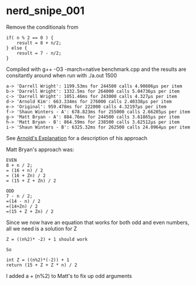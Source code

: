 # nerd_snipe_001
Remove the conditionals from

```
if( n % 2 == 0 ) {
    result = 8 + n/2;
} else {
    result = 7 - n/2;
}
```

Compiled with g++ -O3 -march=native benchmark.cpp and the results are consitantly around when run with ./a.out 1500
```
a-> 'Darrell Wright': 1199.53ms for 244500 calls 4.90606μs per item
b-> 'Darrell Wright': 1332.5ms for 264000 calls 5.04736μs per item
c-> 'Darrell Wright': 1051.46ms for 243000 calls 4.327μs per item
d-> 'Arnold Kim': 663.334ms for 276000 calls 2.40338μs per item
e-> 'Original': 959.478ms for 222000 calls 4.32197μs per item
f-> 'Shaun Winters - A': 678.823ms for 255000 calls 2.66205μs per item
g-> 'Matt Bryan - A': 884.76ms for 244500 calls 3.61865μs per item
h-> 'Matt Bryan - B': 864.59ms for 238500 calls 3.62512μs per item
i-> 'Shaun Winters - B': 6325.32ms for 262500 calls 24.0964μs per item
```
See [Arnold's Explanation](./arnolds_explanation.jpeg) for a description of his approach

Matt Bryan's approach was:
```
EVEN
8 + n / 2; 
= (16 + n) / 2
= (16 + Zn) / 2
= (15 + Z + Zn) / 2

ODD
7 - n / 2;
=(14 - n) / 2
=(14+Zn) / 2 
=(15 + Z + Zn) / 2
```
Since we now have an equation that works for both odd and even numbers, all we need is a solution for Z
```
Z = ((n%2)* -2) + 1 should work

So

int Z = ((n%2)*(-2)) + 1 
return (15 + Z + Z * n) / 2
```
I added a + (n%2) to Matt's to fix up odd arguments 
